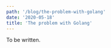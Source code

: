 ```yaml
---
path: '/blog/the-problem-with-golang'
date: '2020-05-18'
title: 'The problem with Golang'
---
```


To be written.
